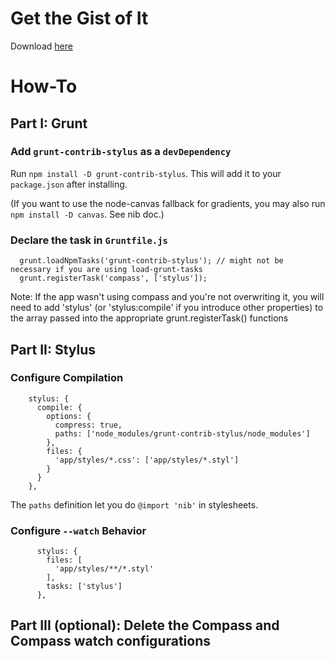 # Get the Gist of It
Download [here](https://gist.github.com/ffcbf037e6e856e1010d)

# How-To

## Part I: Grunt

### Add `grunt-contrib-stylus` as a `devDependency`

Run `npm install -D grunt-contrib-stylus`. This will add it to your `package.json` after installing.

(If you want to use the node-canvas fallback for gradients, you may also run `npm install -D canvas`. See nib doc.)


### Declare the task in `Gruntfile.js`

```
  grunt.loadNpmTasks('grunt-contrib-stylus'); // might not be necessary if you are using load-grunt-tasks
  grunt.registerTask('compass', ['stylus']);
```

Note: If the app wasn't using compass and you're not overwriting it, you will need to add 'stylus' (or 'stylus:compile' if you introduce other properties) to the array passed into the appropriate grunt.registerTask() functions

## Part II: Stylus

### Configure Compilation

```
    stylus: {
      compile: {
        options: {
          compress: true,
          paths: ['node_modules/grunt-contrib-stylus/node_modules']
        },
        files: {
          'app/styles/*.css': ['app/styles/*.styl']
        }
      }
    },
```

The `paths` definition let you do `@import 'nib'` in stylesheets.



### Configure `--watch` Behavior
```
      stylus: {
        files: [
          'app/styles/**/*.styl'
        ],
        tasks: ['stylus']
      },
```

## Part III (optional): Delete the Compass and Compass watch configurations